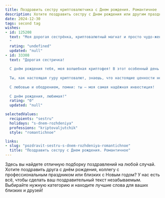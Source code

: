 ```yaml
---
title: Поздравить сестру криптовалютчика c Днем рождения. Романтичное
description: Хотите поздравить сестру c Днем рождения или другим праздником? Наш ИИ создаст незабываемое поздравление, а вы обязательно выделитесь среди других.  
date: 2024-12-30
tags: second tag
wishes:
- id: 125208
  text: "Моя дорогая сестрёнка, криптовалютный магнат и просто чудо-женщина! С Днём рождения! Пусть твой путь, подобно взлёту биткоина, будет полон ярких событий, невероятных успехов и головокружительных высот.  Пусть каждый твой день сияет, как самая редкая и дорогая монета в твоей коллекции, а любовь и счастье окружают тебя, словно надёжный блокчейн, защищая от всех невзгод.  Я люблю тебя безмерно!
  "
  rating: "undefined"
  updated: "null"
- id: 33308
  text: "Дорогая сестричка!
  
  С днём рождения тебя, моя волшебная криптофея! В этот особенный день хочу пожелать тебе, чтобы каждый инвестиционный шаг приносил только радость и удачу. Пусть твоё сердце будет наполнено яркими моментами, как светлые монеты в блокчейне жизни, а каждый новый день дарит вдохновение и тепло.
  
  Ты, как настоящая гуру криптовалют, знаешь, что настоящие ценности не всегда находятся на поверхностях. Желаю тебе находить красоту и счастье в каждом мгновении, и пусть у тебя будет достаточно смелости следовать своим мечтам, даже когда мир вокруг бушует.
  
  С любовью и ободрением, помни: ты – моя самая надёжная инвестиция!
  
  С днём рождения, любимая!"
  rating: "0"
  updated: "null"

selectedValues:
  recipients: "sestru"
  holidays: "s-dnem-rozhdeniya"
  professions: "kriptovaljutchik"
  style: "romantichnoe"

links:
- slug: "pozdravit-sestru-s-dnem-rozhdeniya-romantichnoe"
  title: "Поздравить сестру c Днем рождения. Романтичное"
---
```


Здесь вы найдете отличную подборку поздравлений на любой случай. 
Хотите поздравить друга с днём рождения, коллегу с профессиональным праздником или близких с Новым годом? У нас есть всё, чтобы сделать ваш поздравительный текст незабываемым. Выбирайте нужную категорию и находите лучшие слова для ваших близких и друзей!
